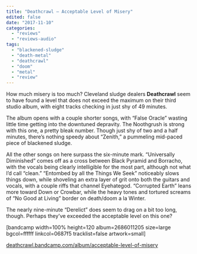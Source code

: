 ```yaml
---
title: "Deathcrawl – Acceptable Level of Misery"
edited: false
date: "2017-11-10"
categories:
  - "reviews"
  - "reviews-audio"
tags:
  - "blackened-sludge"
  - "death-metal"
  - "deathcrawl"
  - "doom"
  - "metal"
  - "review"
---
```


How much misery is too much? Cleveland sludge dealers **Deathcrawl** seem to have found a level that does not exceed the maximum on their third studio album, with eight tracks checking in just shy of 49 minutes.

The album opens with a couple shorter songs, with “False Oracle” wasting little time getting into the downtuned depravity. The Noothgrush is strong with this one, a pretty bleak number. Though just shy of two and a half minutes, there’s nothing speedy about “Zenith,” a pummeling mid-paced piece of blackened sludge.

All the other songs on here surpass the six-minute mark. “Universally Diminished” comes off as a cross between Black Pyramid and Borracho, with the vocals being clearly intelligible for the most part, although not what I’d call “clean.” “Entombed by all the Things We Seek” noticeably slows things down, while shoveling an extra layer of grit onto both the guitars and vocals, with a couple riffs that channel Eyehategod. “Corrupted Earth” leans more toward Down or Crowbar, while the heavy tones and tortured screams of “No Good at Living” border on death/doom a la Winter.

The nearly nine-minute “Derelict” does seem to drag on a bit too long, though. Perhaps they’ve exceeded the acceptable level on this one?

\[bandcamp width=100% height=120 album=2686011205 size=large bgcol=ffffff linkcol=0687f5 tracklist=false artwork=small\]

[deathcrawl.bandcamp.com/album/acceptable-level-of-misery](https://deathcrawl.bandcamp.com/album/acceptable-level-of-misery)
